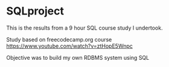 # SQLproject
This is the results from a 9 hour SQL course study I undertook. 

Study based on freecodecamp.org course
https://www.youtube.com/watch?v=ztHopE5Wnpc

Objective was to build my own RDBMS system using SQL

